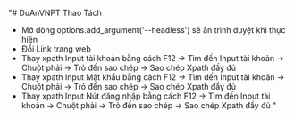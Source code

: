 "# DuAnVNPT
Thao Tách
- Mở dòng options.add_argument('--headless') sẽ ẩn trình duyệt khi thực hiện
- Đổi Link trang web
- Thay xpath Input tài khoản bằng cách F12 -> Tìm đến Input tài khoản -> Chuột phải -> Trỏ đến sao chép -> Sao chép Xpath đầy đủ 
- Thay xpath Input Mật khẩu bằng cách F12 -> Tìm đến Input tài khoản -> Chuột phải -> Trỏ đến sao chép -> Sao chép Xpath đầy đủ 
- Thay xpath Input Nút đăng nhập bằng cách F12 -> Tìm đến Input tài khoản -> Chuột phải -> Trỏ đến sao chép -> Sao chép Xpath đầy đủ 
" 
